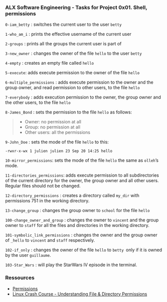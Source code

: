 ### ALX Software Engineering - Tasks for Project 0x01. Shell, permissions

`0-iam_betty` : switches the current user to the user `betty`

`1-who_am_i` : prints the effective username of the current user

`2-groups` : prints all the groups the current user is part of

`3-new_owner` : changes the owner of the file `hello` to the user `betty`

`4-empty` : creates an empty file called `hello`

`5-execute`: adds execute permission to the owner of the file `hello`

`6-multiple_permissions` : adds execute permission to the owner and the group owner, and read permission to other users, to the file `hello`

`7-everybody` : adds execution permission to the owner, the group owner and the other users, to the file `hello`

`8-James_Bond` : sets the permission to the file `hello` as follows:
> - Owner: no permission at all
> - Group: no permission at all
> - Other users: all the permissions

`9-John_Doe` : sets the mode of the file `hello` to this:

    -rwxr-x-wx 1 julien julien 23 Sep 20 14:25 hello

`10-mirror_permissions`: sets the mode of the file `hello` the same as `olleh`’s mode.

`11-directories_permissions`: adds execute permission to all subdirectories of the current directory for the owner, the group owner and all other users. <br> Regular files should not be changed.

`12-directory_permissions` : creates a directory called `my_dir` with permissions 751 in the working directory.

`13-change_group` : changes the group owner to `school` for the file `hello`

`100-change_owner_and_group` : changes the owner to `vincent` and the group owner to `staff` for all the files and directories in the working directory.

`101-symbolic_link_permissions` : changes the owner and the group owner of `_hello` to `vincent` and `staff` respectively.

`102-if_only` : changes the owner of the file `hello` to `betty `only if it is owned by the user `guillaume`.

`103-Star_Wars` : will play the StarWars IV episode in the terminal.


### Ressources

- [Permissions](http://linuxcommand.org/lc3_lts0090.php)
- [Linux Crash Course - Understanding File & Directory Permissions](https://youtu.be/4e669hSjaX8)
